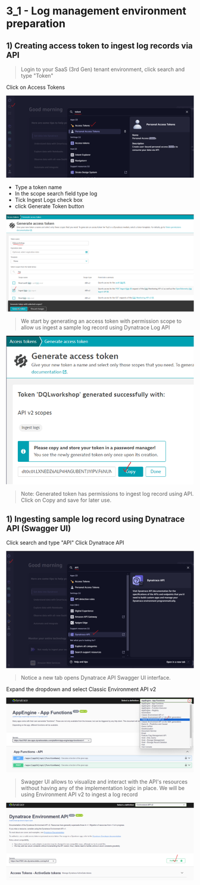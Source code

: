 # 3_1 - Log management environment preparation

## 1) Creating access token to ingest log records via API

> Login to your SaaS (3rd Gen) tenant environment, click search and type "Token"

Click on Access Tokens

![token](https://github.com/hakansuku/D1APACTraining/blob/main/images/DPL/token.png?raw=true)

- Type a token name
- In the scope search field type log
- Tick Ingest Logs check box
- click Generate Token button

![tokennew](https://github.com/hakansuku/D1APACTraining/blob/main/images/DPL/generate.png?raw=true)

> We start by generating an access token with permission scope to allow us ingest a sample log record using Dynatrace Log API

![token copy](https://github.com/hakansuku/D1APACTraining/blob/main/images/DPL/newtoken.png?raw=true)

> Note: Generated token has permissions to ingest log record using API.  Click on Copy and save for later use.

## 1) Ingesting sample log record using Dynatrace API (Swagger UI)

Click search and type "API"
Click Dynatrace API

![DTAPI](https://github.com/hakansuku/D1APACTraining/blob/main/images/DPL/APIsearch.png?raw=true)

> Notice a new tab opens Dynatrace API Swagger UI interface.

Expand the dropdown and select Classic Environment API v2

![swagger](https://github.com/hakansuku/D1APACTraining/blob/main/images/DPL/APIdropdown.png?raw=true)

> Swagger UI allows to visualize and interact with the API's resources without having any of the implementation logic in place.
> We will be using Environment API v2 to ingest a log record

![env api](https://github.com/hakansuku/D1APACTraining/blob/main/images/DPL/authorize.png?raw=true)


